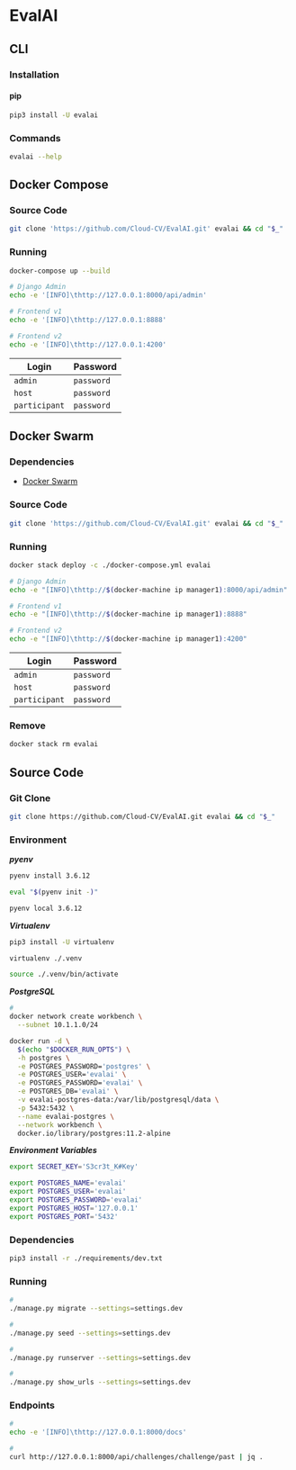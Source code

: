 # EvalAI

## CLI

### Installation

#### pip

```sh
pip3 install -U evalai
```

### Commands

```sh
evalai --help
```

## Docker Compose

### Source Code

```sh
git clone 'https://github.com/Cloud-CV/EvalAI.git' evalai && cd "$_"
```

### Running

```sh
docker-compose up --build
```

```sh
# Django Admin
echo -e '[INFO]\thttp://127.0.0.1:8000/api/admin'

# Frontend v1
echo -e '[INFO]\thttp://127.0.0.1:8888'

# Frontend v2
echo -e '[INFO]\thttp://127.0.0.1:4200'
```

| Login | Password |
| --- | --- |
| `admin` | `password` |
| `host` | `password` |
| `participant` | `password` |

## Docker Swarm

### Dependencies

- [Docker Swarm](/docker-swarm.md#cluster-provision)

### Source Code

```sh
git clone 'https://github.com/Cloud-CV/EvalAI.git' evalai && cd "$_"
```

### Running

```sh
docker stack deploy -c ./docker-compose.yml evalai
```

```sh
# Django Admin
echo -e "[INFO]\thttp://$(docker-machine ip manager1):8000/api/admin"

# Frontend v1
echo -e "[INFO]\thttp://$(docker-machine ip manager1):8888"

# Frontend v2
echo -e "[INFO]\thttp://$(docker-machine ip manager1):4200"
```

| Login | Password |
| --- | --- |
| `admin` | `password` |
| `host` | `password` |
| `participant` | `password` |

### Remove

```sh
docker stack rm evalai
```

## Source Code

### Git Clone

```sh
git clone https://github.com/Cloud-CV/EvalAI.git evalai && cd "$_"
```

### Environment

***pyenv***

```sh
pyenv install 3.6.12

eval "$(pyenv init -)"

pyenv local 3.6.12
```

***Virtualenv***

```sh
pip3 install -U virtualenv

virtualenv ./.venv

source ./.venv/bin/activate
```

***PostgreSQL***

```sh
#
docker network create workbench \
  --subnet 10.1.1.0/24

docker run -d \
  $(echo "$DOCKER_RUN_OPTS") \
  -h postgres \
  -e POSTGRES_PASSWORD='postgres' \
  -e POSTGRES_USER='evalai' \
  -e POSTGRES_PASSWORD='evalai' \
  -e POSTGRES_DB='evalai' \
  -v evalai-postgres-data:/var/lib/postgresql/data \
  -p 5432:5432 \
  --name evalai-postgres \
  --network workbench \
  docker.io/library/postgres:11.2-alpine
```

***Environment Variables***

```sh
export SECRET_KEY='S3cr3t_K#Key'

export POSTGRES_NAME='evalai'
export POSTGRES_USER='evalai'
export POSTGRES_PASSWORD='evalai'
export POSTGRES_HOST='127.0.0.1'
export POSTGRES_PORT='5432'
```

### Dependencies

```sh
pip3 install -r ./requirements/dev.txt
```

### Running

```sh
#
./manage.py migrate --settings=settings.dev

#
./manage.py seed --settings=settings.dev

#
./manage.py runserver --settings=settings.dev

#
./manage.py show_urls --settings=settings.dev
```

### Endpoints

```sh
#
echo -e '[INFO]\thttp://127.0.0.1:8000/docs'

#
curl http://127.0.0.1:8000/api/challenges/challenge/past | jq .
```
